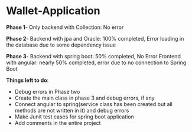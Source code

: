 # Wallet-Application

**Phase 1**- Only backend with Collection: No error

**Phase 2**- Backend with jpa and Oracle: 100% completed,  Error loading in the database due to some dependency issue

**Phase 3**- Backend with spring boot: 50% completed, No Error
                     Frontend with angular: nearly 50% completed, error due to no connection to Spring Boot

**Things left to do**:
- Debug errors in Phase two
- Create the main class in phase 3 and debug errors, if any
- Connect angular to spring(service class has been created but all methods are not written in it)  and debug errors
- Make Junit test cases for spring boot application
- Add comments in the entire project
